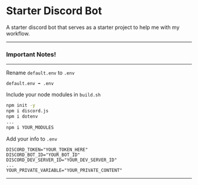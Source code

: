 # Starter Discord Bot

A starter discord bot that serves as a starter project to help me with my workflow.
***
### Important Notes!
***
Rename `default.env` to `.env`  
```
default.env ➡️ .env
```
Include your node modules in `build.sh`  
```sh
npm init -y
npm i discord.js
npm i dotenv
...
npm i YOUR_MODULES
```
Add your info to `.env`
```env
DISCORD_TOKEN="YOUR_TOKEN_HERE"
DISCORD_BOT_ID="YOUR_BOT_ID"
DISCORD_DEV_SERVER_ID="YOUR_DEV_SERVER_ID"
...
YOUR_PRIVATE_VARIABLE="YOUR_PRIVATE_CONTENT"
```
***
